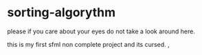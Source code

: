 # sorting-algorythm
please if you care about your eyes do not take a look around here.

this is my first sfml non complete project and its cursed.
,
